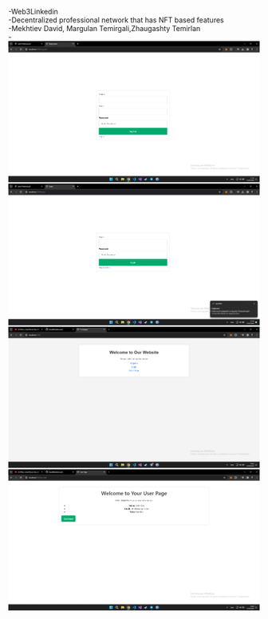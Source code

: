 -Web3Linkedin<br/>
-Decentralized professional network that has NFT based features<br/>
-Mekhtiev David, Margulan Temirgali,Zhaugashty Temirlan<br/>
-![Registration photo](/reg.png?raw=true "Register") 
![Login photo](/log.png?raw=true "Login")
![Home](/home.png?raw=true "Home")
![Profile](/profile.png?raw=true "Profile")
